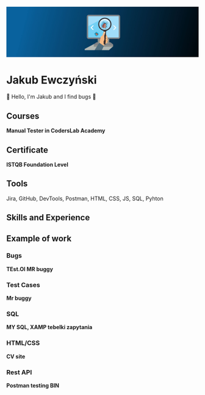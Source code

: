 ![I am GitHub Readme Generator's creator](https://github.com/9n9v/9n9v/blob/main/software-testing-banner.jpg)

# Jakub Ewczyński
👋 Hello, I'm Jakub and I find bugs :bug:

## Courses 
__Manual Tester in CodersLab Academy__  

## Certificate
__ISTQB Foundation Level__  

## Tools
Jira, GitHub, DevTools, Postman, HTML, CSS, JS, SQL, Pyhton   

## Skills and Experience

## Example of work
### Bugs
__TEst.OI MR buggy__ 

### Test Cases
__Mr buggy__  

### SQL
__MY SQL, XAMP tebelki zapytania__ 

### HTML/CSS
__CV site__  

### Rest API
__Postman testing BIN__ 

